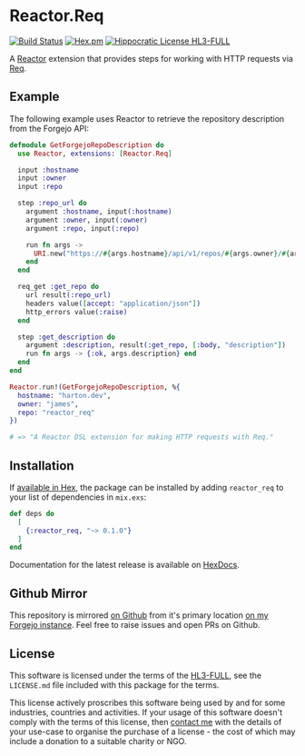 # Reactor.Req

[![Build Status](https://drone.harton.dev/api/badges/james/reactor_req/status.svg)](https://drone.harton.dev/james/reactor_req)
[![Hex.pm](https://img.shields.io/hexpm/v/reactor_req.svg)](https://hex.pm/packages/reactor_req)
[![Hippocratic License HL3-FULL](https://img.shields.io/static/v1?label=Hippocratic%20License&message=HL3-FULL&labelColor=5e2751&color=bc8c3d)](https://firstdonoharm.dev/version/3/0/full.html)

A [Reactor](https://github.com/ash-project/reactor) extension that provides steps for working with HTTP requests via [Req](https://github.com/wojtekmach/req).

## Example

The following example uses Reactor to retrieve the repository description from the Forgejo API:

```elixir
defmodule GetForgejoRepoDescription do
  use Reactor, extensions: [Reactor.Req]

  input :hostname
  input :owner
  input :repo

  step :repo_url do
    argument :hostname, input(:hostname)
    argument :owner, input(:owner)
    argument :repo, input(:repo)

    run fn args ->
      URI.new("https://#{args.hostname}/api/v1/repos/#{args.owner}/#{args.repo}")
    end
  end

  req_get :get_repo do
    url result(:repo_url)
    headers value([accept: "application/json"])
    http_errors value(:raise)
  end

  step :get_description do
    argument :description, result(:get_repo, [:body, "description"])
    run fn args -> {:ok, args.description} end
  end
end

Reactor.run!(GetForgejoRepoDescription, %{
  hostname: "harton.dev",
  owner: "james",
  repo: "reactor_req"
})

# => "A Reactor DSL extension for making HTTP requests with Req."
```

## Installation

If [available in Hex](https://hex.pm/docs/publish), the package can be installed
by adding `reactor_req` to your list of dependencies in `mix.exs`:

```elixir
def deps do
  [
    {:reactor_req, "~> 0.1.0"}
  ]
end
```

Documentation for the latest release is available on [HexDocs](https://hexdocs.pm/reactor_req).

## Github Mirror

This repository is mirrored [on Github](https://github.com/jimsynz/reactor_req)
from it's primary location [on my Forgejo instance](https://harton.dev/james/reactor_req).
Feel free to raise issues and open PRs on Github.

## License

This software is licensed under the terms of the
[HL3-FULL](https://firstdonoharm.dev), see the `LICENSE.md` file included with
this package for the terms.

This license actively proscribes this software being used by and for some
industries, countries and activities. If your usage of this software doesn't
comply with the terms of this license, then [contact me](mailto:james@harton.nz)
with the details of your use-case to organise the purchase of a license - the
cost of which may include a donation to a suitable charity or NGO.
